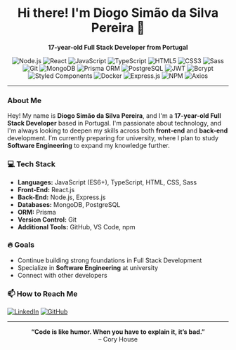 <div align="center">
  <h1>Hi there! I'm Diogo Simão da Silva Pereira 👋</h1>
  <p>
    <strong>17-year-old Full Stack Developer from Portugal</strong>
  </p>
</div>

<div align="center">
  <img src="https://img.shields.io/badge/-Node.js-339933?style=for-the-badge&logo=nodedotjs&logoColor=white&label=" alt="Node.js"/>
  <img src="https://img.shields.io/badge/-React-61DAFB?style=for-the-badge&logo=react&logoColor=black&label=" alt="React"/>
  <img src="https://img.shields.io/badge/-JavaScript-F7DF1E?style=for-the-badge&logo=javascript&logoColor=black&label=" alt="JavaScript"/>
  <img src="https://img.shields.io/badge/-TypeScript-007ACC?style=for-the-badge&logo=typescript&logoColor=white&label=" alt="TypeScript"/>
  <img src="https://img.shields.io/badge/-HTML5-E34F26?style=for-the-badge&logo=html5&logoColor=white&label=" alt="HTML5"/>
  <img src="https://img.shields.io/badge/-CSS3-1572B6?style=for-the-badge&logo=css3&logoColor=white&label=" alt="CSS3"/>
  <img src="https://img.shields.io/badge/-Sass-CC6699?style=for-the-badge&logo=sass&logoColor=white&label=" alt="Sass"/>
  <img src="https://img.shields.io/badge/-Git-F05032?style=for-the-badge&logo=git&logoColor=white&label=" alt="Git"/>
  <img src="https://img.shields.io/badge/-MongoDB-47A248?style=for-the-badge&logo=mongodb&logoColor=white&label=" alt="MongoDB"/>
  <img src="https://img.shields.io/badge/-Prisma-2D3748?style=for-the-badge&logo=prisma&logoColor=white&label=" alt="Prisma ORM"/>
  <img src="https://img.shields.io/badge/-PostgreSQL-4169E1?style=for-the-badge&logo=postgresql&logoColor=white&label=" alt="PostgreSQL"/>
  <img src="https://img.shields.io/badge/-JWT-000000?style=for-the-badge&logo=jsonwebtokens&logoColor=white&label=" alt="JWT"/>
  <img src="https://img.shields.io/badge/-Bcrypt-00599C?style=for-the-badge&logo=gnubash&logoColor=white&label=" alt="Bcrypt"/>
  <img src="https://img.shields.io/badge/-Styled_Components-DB7093?style=for-the-badge&logo=styled-components&logoColor=white&label=" alt="Styled Components"/>
  <img src="https://img.shields.io/badge/-Docker-2496ED?style=for-the-badge&logo=docker&logoColor=white&label=" alt="Docker"/>
  <img src="https://img.shields.io/badge/-Express.js-404d59?style=for-the-badge&logo=express&logoColor=61DAFB&label=" alt="Express.js"/>
  <img src="https://img.shields.io/badge/-NPM-CB3837?style=for-the-badge&logo=npm&logoColor=white&label=" alt="NPM"/>
     <img src="https://img.shields.io/badge/Axios-5A29E4?style=for-the-badge&logo=axios&logoColor=white" alt="Axios"/>

</div>

---

### About Me

Hey! My name is **Diogo Simão da Silva Pereira**, and I'm a **17-year-old Full Stack Developer** based in Portugal. I'm passionate about technology, and I'm always looking to deepen my skills across both **front-end** and **back-end** development. I’m currently preparing for university, where I plan to study **Software Engineering** to expand my knowledge further.

### 💻 Tech Stack

- **Languages:** JavaScript (ES6+), TypeScript, HTML, CSS, Sass
- **Front-End:** React.js
- **Back-End:** Node.js, Express.js
- **Databases:** MongoDB, PostgreSQL
- **ORM:** Prisma
- **Version Control:** Git
- **Additional Tools:** GitHub, VS Code, npm

### 🔥 Goals

- Continue building strong foundations in Full Stack Development
- Specialize in **Software Engineering** at university
- Connect with other developers

### 📫 How to Reach Me

[![LinkedIn](https://img.shields.io/badge/LinkedIn-0A66C2?style=for-the-badge&logo=linkedin&logoColor=white)](https://linkedin.com/in/diogosimaosilva)
[![GitHub](https://img.shields.io/badge/GitHub-181717?style=for-the-badge&logo=github&logoColor=white)](https://github.com/DiogoSimaoPT)

---

<div align="center">
  <strong>“Code is like humor. When you have to explain it, it’s bad.”</strong>
  <br>– Cory House
</div>
